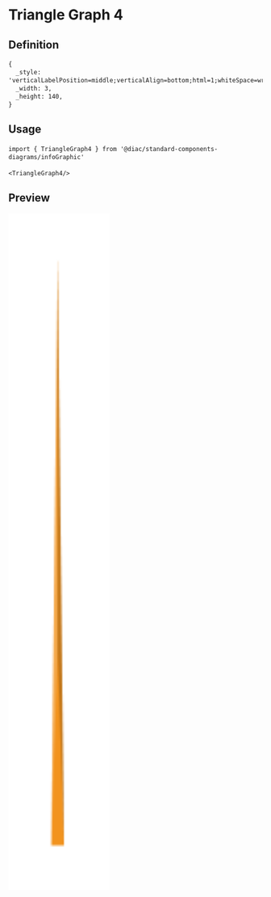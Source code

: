 # Triangle Graph 4

## Definition

```
{
  _style: 'verticalLabelPosition=middle;verticalAlign=bottom;html=1;whiteSpace=wrap;shape=mxgraph.infographic.shadedTriangle;fillColor=#F2931E;strokeColor=none;fontSize=10;labelPosition=center;align=center;fontColor=#FFFFFF;fontStyle=1;shadow=0;',
  _width: 3,
  _height: 140,
}
```

## Usage

```
import { TriangleGraph4 } from '@diac/standard-components-diagrams/infoGraphic'

<TriangleGraph4/>
```

## Preview

<img src="./triangle-graph-4.png" width="200"/>
